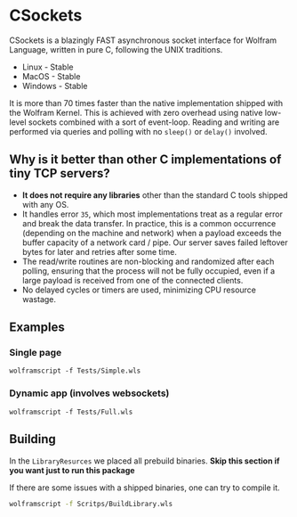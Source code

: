 # CSockets

CSockets is a blazingly FAST asynchronous socket interface for Wolfram Language, written in pure C, following the UNIX traditions.

- Linux - Stable
- MacOS - Stable
- Windows - Stable

It is more than 70 times faster than the native implementation shipped with the Wolfram Kernel. This is achieved with zero overhead using native low-level sockets combined with a sort of event-loop. Reading and writing are performed via queries and polling with no `sleep()` or `delay()` involved.

## Why is it better than other C implementations of tiny TCP servers?

- __It does not require any libraries__ other than the standard C tools shipped with any OS.
- It handles error `35`, which most implementations treat as a regular error and break the data transfer. In practice, this is a common occurrence (depending on the machine and network) when a payload exceeds the buffer capacity of a network card / pipe. Our server saves failed leftover bytes for later and retries after some time.
- The read/write routines are non-blocking and randomized after each polling, ensuring that the process will not be fully occupied, even if a large payload is received from one of the connected clients.
- No delayed cycles or timers are used, minimizing CPU resource wastage.


## Examples

### Single page
```shell
wolframscript -f Tests/Simple.wls
```

### Dynamic app (involves websockets)
```shell
wolframscript -f Tests/Full.wls
```

## Building
In the `LibraryResurces` we placed all prebuild binaries.
__Skip this section if you want just to run this package__

If there are some issues with a shipped binaries, one can try to compile it.
```bash
wolframscript -f Scritps/BuildLibrary.wls
```
